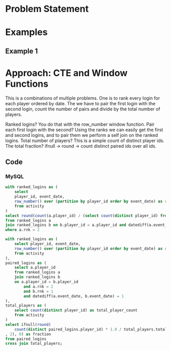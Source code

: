 # Problem Statement

# Examples
## Example 1

# Approach: CTE and Window Functions
This is a combinations of multiple problems. 
One is to rank every login for each player ordered by date.
The we have to pair the first login with the second login, count the number of pairs and divide by the total number of players.

Ranked logins? You do that with the row_number window function.
Pair each first login with the second? Using the ranks we can easily get the first and second logins, and to pair them we perform a self join on the ranked logins.
Total number of players? This is a simple count of distinct player ids.
The total fraction? ifnull -> round -> count distinct paired ids over all ids.
## Code
### MySQL
```sql
with ranked_logins as (
    select 
    player_id, event_date,
    row_number() over (partition by player_id order by event_date) as rnk
    from activity
)
select round(count(a.player_id) / (select count(distinct player_id) from activity), 2) as fraction
from ranked_logins a
join ranked_logins b on b.player_id = a.player_id and datediff(a.event_date, b.event_date) = 1 and b.rnk = 1
where a.rnk = 2
```
```sql
with ranked_logins as (
    select player_id, event_date,
    row_number() over (partition by player_id order by event_date) as rnk
    from activity
),
paired_logins as (
    select a.player_id
    from ranked_logins a
    join ranked_logins b 
    on a.player_id = b.player_id 
        and a.rnk = 2 
        and b.rnk = 1
        and datediff(a.event_date, b.event_date) = 1
),
total_players as (
    select count(distinct player_id) as total_player_count
    from activity
)
select ifnull(round(
    count(distinct paired_logins.player_id) * 1.0 / total_players.total_player_count
, 2), 0) as fraction
from paired_logins
cross join total_players;
```